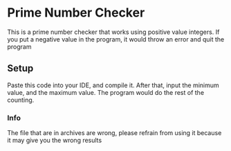 # Prime Number Checker
This is a prime number checker that works using positive value integers. If you put a negative value in the program, it would throw an error and quit the program

## Setup
Paste this code into your IDE, and compile it. After that, input the minimum value, and the maximum value. The program would do the rest of the counting.

### Info
The file that are in archives are wrong, please refrain from using it because it may give you the wrong results

